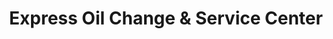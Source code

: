 ---
title: "Express Oil Change & Service Center"
url: /nashville/express-oil-change-and-service-center/
shop: car repair
---